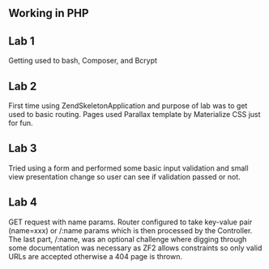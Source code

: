 ## Working in PHP

## Lab 1
Getting used to bash, Composer, and Bcrypt

## Lab 2
First time using ZendSkeletonApplication and purpose of lab was to get used to basic routing. Pages used Parallax template by Materialize CSS just for fun.

## Lab 3
Tried using a form and performed some basic input validation and small view presentation change so user can see if validation passed or not. 

## Lab 4
GET request with name params. Router configured to take key-value pair (name=xxx) or /:name params which is then processed by the Controller. The last part, /:name, was an optional challenge where digging through some documentation was necessary as ZF2 allows constraints so only valid URLs are accepted otherwise a 404 page is thrown.